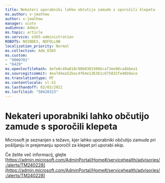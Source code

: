 ```yaml
---
title: Nekateri uporabniki lahko občutijo zamude s sporočili klepeta
ms.author: v-jmathew
author: v-jmathew
manager: scotv
audience: Admin
ms.topic: article
ms.service: o365-administration
ROBOTS: NOINDEX, NOFOLLOW
localization_priority: Normal
ms.collection: Adm_O365
ms.custom:
- "9000701"
- "8429"
ms.openlocfilehash: 4efe8c49a018c98b03015066caf3ee98ca4bbea1
ms.sourcegitcommit: 4ea7d4ea52bac4f64e136361c675832fe40b9ace
ms.translationtype: MT
ms.contentlocale: sl-SI
ms.lasthandoff: 03/03/2021
ms.locfileid: "50428323"
---
```

# <a name="some-users-may-experience-delays-with-chat-messages"></a>Nekateri uporabniki lahko občutijo zamude s sporočili klepeta

Microsoft je seznanjen s težavo, kjer lahko uporabniki občutijo zamude pri pošiljanju in prejemanju sporočil za klepet pri uporabi ekip.

Če želite več informacij, glejte [https://admin.microsoft.com/AdminPortal/Home#/servicehealth/advisories/:/alerts/TM240228](https://admin.microsoft.com/AdminPortal/Home#/servicehealth/advisories/:/alerts/TM240228)

